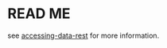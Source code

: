 READ ME
=======


see [accessing-data-rest](https://spring.io/guides/gs/accessing-data-rest/) for more information.

